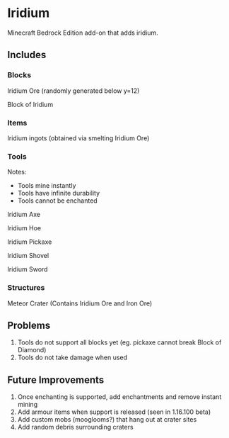 # Iridium
Minecraft Bedrock Edition add-on that adds iridium.

## Includes
### Blocks
Iridium Ore (randomly generated below y=12)

Block of Iridium

### Items
Iridium ingots (obtained via smelting Iridium Ore)

### Tools
Notes:
- Tools mine instantly
- Tools have infinite durability
- Tools cannot be enchanted

Iridium Axe

Iridium Hoe

Iridium Pickaxe

Iridium Shovel

Iridium Sword

### Structures
Meteor Crater (Contains Iridium Ore and Iron Ore)

## Problems
1. Tools do not support all blocks yet (eg. pickaxe cannot break Block of Diamond)
2. Tools do not take damage when used

## Future Improvements
1. Once enchanting is supported, add enchantments and remove instant mining
2. Add armour items when support is released (seen in 1.16.100 beta)
3. Add custom mobs (mooglooms?) that hang out at crater sites
4. Add random debris surrounding craters